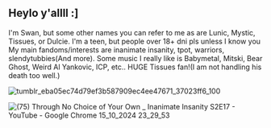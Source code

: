 
## Heylo y'allll :]
I'm Swan, but some other names you can refer to me as are Lunic, Mystic, Tissues, or Dulcie.
I'm a teen, but people over 18+ dni pls unless I know you
My main fandoms/interests are inanimate insanity, tpot, warriors, slendytubbies(And more). Some music I really like is Babymetal, Mitski, Bear Ghost, Weird Al Yankovic, ICP, etc..
HUGE Tissues fan!(I am not handling his death too well.) 

![tumblr_eba05ec74d79ef3b587909ec4ee47671_37023ff6_100](https://github.com/user-attachments/assets/267f96c4-ba65-45bd-8fc8-65b24990992f)

![(75) _Through No Choice of Your Own_ _ Inanimate Insanity S2E17 - YouTube - Google Chrome 15_10_2024 23_29_53](https://github.com/user-attachments/assets/9143535f-6ad4-4595-a0fb-4adb3cec94e7)
